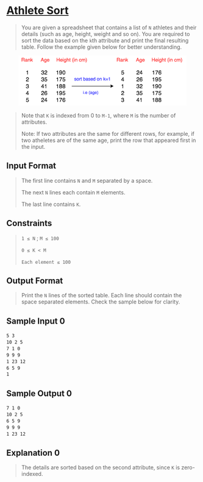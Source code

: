 # **[Athlete Sort](https://www.hackerrank.com/contests/pythonist/challenges/python-sort-sort/problem)**

  <input type="hidden" id="naderly" name="Writen by: Ahmed Nader" value="https://github.com/naderly">

> You are given a spreadsheet that contains a list of `N` athletes and their details (such as age, height, weight and so on). You are required to sort the data based on the `k`th attribute and print the final resulting table. Follow the example given below for better understanding.

<p align="center">
  <img src="./images/table.png" />
</p>

> Note that `K` is indexed from 0 to `M-1`, where `M` is the number of attributes. <br>
>
> Note: If two attributes are the same for different rows, for example, if two atheletes are of the same age, print the row that appeared first in the input.

## Input Format

> The first line contains `N` and `M` separated by a space.<br>
> 
> The next `N` lines each contain `M` elements.<br>
> 
> The last line contains `K`.

## Constraints

> `1 ≤ N` ; `M ≤ 100` <br>
>  
> `0 ≤ K < M` <br>
>
> `Each element ≤ 100`

## Output Format

> Print the `N` lines of the sorted table. Each line should contain the space separated elements. Check the sample below for clarity.

## Sample Input 0

```sh
5 3
10 2 5
7 1 0
9 9 9
1 23 12
6 5 9
1
```

## Sample Output 0

```sh
7 1 0
10 2 5
6 5 9
9 9 9
1 23 12
```

## Explanation 0

> The details are sorted based on the second attribute, since `K` is zero-indexed.

